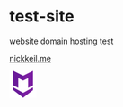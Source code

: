 # test-site
website domain hosting test

[nickkeil.me](http://nickkeil.me)

![alt text](https://github.com/adam-p/markdown-here/raw/master/src/common/images/icon48.png "Logo Title Text 1")
